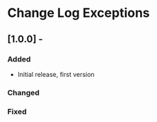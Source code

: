 # Change Log Exceptions


## [1.0.0] - 

### Added

- Initial release, first version

### Changed

### Fixed
